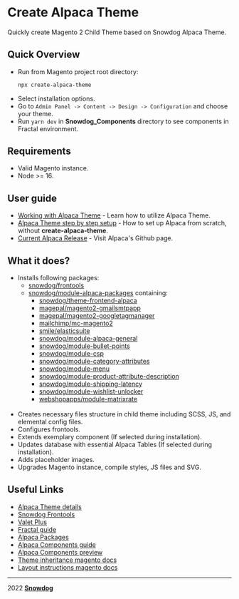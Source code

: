 # Create Alpaca Theme

Quickly create Magento 2 Child Theme based on Snowdog Alpaca Theme.
## Quick Overview
- Run from Magento project root directory:
  ```sh
  npx create-alpaca-theme
  ```
- Select installation options.
- Go to `Admin Panel -> Content -> Design -> Configuration` and choose your theme.
- Run `yarn dev` in **Snowdog_Components** directory to see components in Fractal environment.
## Requirements
  * Valid Magento instance.
  * Node >= 16.

## User guide
- [Working with Alpaca Theme]() - Learn how to utilize Alpaca Theme.
- [Alpaca Theme step by step setup]() - How to set up Alpaca from scratch, without **create-alpaca-theme**.
- [Current Alpaca Release](https://github.com/SnowdogApps/magento2-alpaca-theme) - Visit Alpaca's Github page.
## What it does?
- Installs following packages:
  - [snowdog/frontools](https://github.com/SnowdogApps/magento2-frontools)
  - [snowdog/module-alpaca-packages](https://github.com/SnowdogApps/magento2-alpaca-packages) containing:
    - [snowdog/theme-frontend-alpaca](https://github.com/SnowdogApps/magento2-alpaca-theme)
    - [magepal/magento2-gmailsmtpapp](https://github.com/magepal/magento2-gmail-smtp-app)
    - [magepal/magento2-googletagmanager](https://github.com/magepal/magento2-google-tag-manager)
    - [mailchimp/mc-magento2](https://github.com/mailchimp/mc-magento2)
    - [smile/elasticsuite](https://github.com/Smile-SA/elasticsuite)
    - [snowdog/module-alpaca-general](https://github.com/SnowdogApps/magento2-alpaca-general)
    - [snowdog/module-bullet-points](https://github.com/SnowdogApps/magento2-bullet-points)
    - [snowdog/module-csp](https://github.com/SnowdogApps/magento2-module-csp)
    - [snowdog/module-category-attributes](https://github.com/SnowdogApps/magento2-category-attributes)
    - [snowdog/module-menu](https://github.com/SnowdogApps/magento2-menu)
    - [snowdog/module-product-attribute-description](https://github.com/SnowdogApps/magento2-product-attribute-description)
    - [snowdog/module-shipping-latency](https://github.com/SnowdogApps/magento2-shipping-latency)
    - [snowdog/module-wishlist-unlocker](https://github.com/SnowdogApps/magento2-wishlist-unlocker)
    - [webshopapps/module-matrixrate](https://github.com/webshopapps/module-matrixrate)</br></br>
- Creates necessary files structure in child theme including SCSS, JS, and elemental config files.
- Configures frontools.
- Extends exemplary component (If selected during installation).
- Updates database with essential Alpaca Tables (If selected during installation).
- Adds placeholder images.
- Upgrades Magento instance, compile styles, JS files and SVG.

## Useful Links
  * [Alpaca Theme details](https://github.com/SnowdogApps/magento2-alpaca-theme)
  * [Snowdog Frontools](https://github.com/SnowdogApps/magento2-frontools)
  * [Valet Plus](https://github.com/weprovide/valet-plus/wiki/Database)
  * [Fractal guide](https://fractal.build/guide/)
  * [Alpaca Packages](https://github.com/SnowdogApps/magento2-alpaca-packages)
  * [Alpaca Components guide](https://github.com/SnowdogApps/magento2-alpaca-theme/blob/master/Snowdog_Components/README.md)
  * [Alpaca Components preview](https://magento2-alpaca-theme-git-master-snowdog1.vercel.app/)
  * [Theme inheritance magento docs](https://devdocs.magento.com/guides/v2.3/frontend-dev-guide/themes/theme-inherit.html)
  * [Layout instructions magento docs](https://devdocs.magento.com/guides/v2.4/frontend-dev-guide/layouts/xml-instructions.html)
****
2022 **[Snowdog](https://www.snow.dog)**
